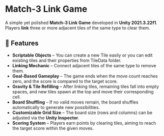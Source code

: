 # Match-3 Link Game

A simple yet polished **Match-3 Link Game** developed in **Unity 2021.3.22f1**.  
Players **link** three or more adjacent tiles of the same type to clear them.

## 📌 Features

- **Scriptable Objects** – You can create a new Tile easily or you can edit existing tiles and their properties from TileData folder.
- **Linking Mechanic** – Connect adjacent tiles of the same type to remove them.
- **Goal-Based Gameplay** – The game ends when the move count reaches zero, and the score is compared to the target score.
- **Gravity & Tile Refilling** – After linking tiles, remaining tiles fall into empty spaces, and new tiles spawn at the top and move their corresponding cell.
- **Board Shuffling** – If no valid moves remain, the board shuffles automatically to generate new possibilities.
- **Customizable Grid Size** – The board size (rows and columns) can be adjusted via the **Unity Inspector**.
- **Scoring System** – Players earn points by clearing tiles, aiming to reach the target score within the given moves.
